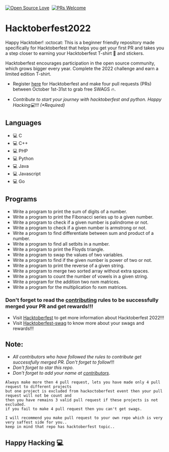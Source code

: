 
[![Open Source Love](https://badges.frapsoft.com/os/v1/open-source.svg?v=102)](https://hacktoberfest.com)&nbsp;
[![PRs Welcome](https://img.shields.io/badge/PRs-welcome-brightgreen.svg?style=flat-square)](https://github.com/king04aman/hacktoberfest2022/blob/main/CONTRIBUTING.md)&nbsp;

# Hacktoberfest2022
Happy Hacktober! :octocat: This is a beginner friendly repository made specifically for Hacktoberfest that helps you get your first PR and takes you a step closer to earning your Hacktoberfest T-shirt 👕 and stickers.

Hacktoberfest encourages participation in the open source community, which grows bigger every year. Complete the 2022 challenge and earn a limited edition T-shirt.

- Register [here](https://hacktoberfest.com/) for Hacktoberfest and make four pull requests (PRs) between October 1st-31st to grab free SWAGS 🔥.

 - _Contribute to start your journey with hacktoberfest and python. Happy Hacking💻!!! (*Required)_

## Languages

 - 💻 C
 - 💻 C++
 - 💻 PHP
 - 💻 Python
 - 💻 Java
 - 💻 Javascript
 - 💻 Go

## Programs
 - Write a program to print the sum of digits of a number.
 - Write a program to print the Fibonacci series up to a given number.
 - Write a program to check if a given number is palindrome or not.
 - Write a program to check if a given number is armstrong or not.
 - Write a program to find differentiate between sum and product of a number.
 - Write a program to find all setbits in a number.
 - Write a program to print the Floyds triangle.
 - Write a program to swap the values of two variables.
 - Write a program to find if the given number is power of two or not.
 - Write a program to print the reverse of a given string.
 - Write a program to merge two sorted array without extra spaces.
 - Write a program to count the number of vowels in a given string.
 - Write a program for the addition two nxm matrices.
 - Write a program for the multiplication fo nxm matrices.


### Don't forget to read the [contributing](CONTRIBUTING.md) rules to be successfully merged your PR and get rewards!!!
 - Visit <a href="hacktoberfest.com" target="_blank">Hacktoberfest</a> to get more information about Hacktoberfest 2022!!!
 - Visit <a href="https://hacktoberfest-swag.com" target="_blank">Hacktoberfest-swag</a> to know more about your swags and rewards!!!

## Note:
 -  _All contributors who have followed the rules to contribute get successfully merged PR. Don't forget to follow_!!!
 - _Don't forget to star this repo_.
 - _Don't forget to add your name at [contributors](CONTRIBUTORS.md)_.
```
Always make more then 4 pull request, lets you have made only 4 pull request to different projects
but one project is excluded from hackoctoberfest event then your pull request will not be count and 
then you have remains 3 valid pull request if these projects is not excluded.
if you fail to make 4 pull request then you can't get swags.

I will recommend you make pull request to your own repo which is very very saffest side for you..
keep in mind that repo has hacktoberfest topic..
```

## Happy Hacking 💻
